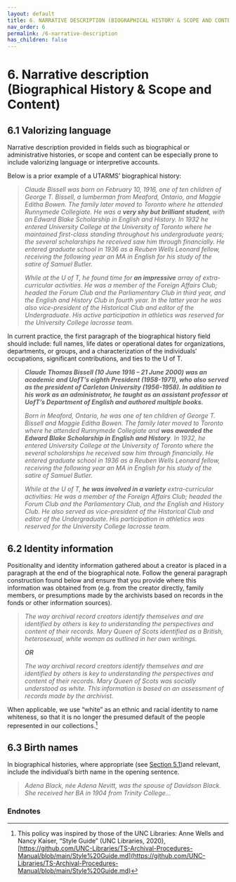 ```yaml
---
layout: default
title: 6. NARRATIVE DESCRIPTION (BIOGRAPHICAL HISTORY & SCOPE AND CONTENT)
nav_order: 6
permalink: /6-narrative-description
has_children: false
---
```


# 6. Narrative description (Biographical History & Scope and Content)

## 6.1 Valorizing language

Narrative description provided in fields such as biographical or administrative histories, or scope and content can be especially prone to include valorizing language or interpretive accounts.

Below is a prior example of a UTARMS’ biographical history:

> *Claude Bissell was born on February 10, 1916, one of ten children of George T. Bissell, a lumberman from Meaford, Ontario, and Maggie Editha Bowen. The family later moved to Toronto where he attended Runnymede Collegiate. He was a **very shy but brilliant student**, with an Edward Blake Scholarship in English and History. In 1932 he entered University College at the University of Toronto where he maintained first-class standing throughout his undergraduate years; the several scholarships he received saw him through financially. He entered graduate school in 1936 as a Reuben Wells Leonard fellow, receiving the following year an MA in English for his study of the satire of Samuel Butler.*
>
> *While at the U of T, he found time for **an impressive** array of extra-curricular activities. He was a member of the Foreign Affairs Club; headed the Forum Club and the Parliamentary Club in third year, and the English and History Club in fourth year. In the latter year he was also vice-president of the Historical Club and editor of the Undergraduate. His active participation in athletics was reserved for the University College lacrosse team.*

In current practice, the first paragraph of the biographical history field should include: full names, life dates or operational dates for organizations, departments, or groups, and a characterization of the individuals’ occupations, significant contributions, and ties to the U of T.

> ***Claude Thomas Bissell (10 June 1916 – 21 June 2000) was an academic and UofT’s eighth President (1958-1971), who also served as the president of Carleton University (1956-1958). In addition to his work as an administrator, he taught as an assistant professor at UofT’s Department of English and authored multiple books.***
>
> *Born in Meaford, Ontario, he was one of ten children of George T. Bissell and Maggie Editha Bowen. The family later moved to Toronto where he attended Runnymede Collegiate and **was awarded the Edward Blake Scholarship in English and History**. In 1932, he entered University College at the University of Toronto where the several scholarships he received saw him through financially. He entered graduate school in 1936 as a Reuben Wells Leonard fellow, receiving the following year an MA in English for his study of the satire of Samuel Butler.*
>
> *While at the U of T, **he was involved in a variety** extra-curricular activities: He was a member of the Foreign Affairs Club; headed the Forum Club and the Parliamentary Club, and the English and History Club. He also served as vice-president of the Historical Club and editor of the Undergraduate. His participation in athletics was reserved for the University College lacrosse team.*

## 6.2 Identity information

Positionality and identity information gathered about a creator is placed in a paragraph at the end of the biographical note. Follow the general paragraph construction found below and ensure that you provide where this information was obtained from (e.g. from the creator directly, family members, or presumptions made by the archivists based on records in the fonds or other information sources).

> *The way archival record creators identify themselves and are identified by others is key to understanding the perspectives and content of their records. Mary Queen of Scots identified as a British, heterosexual, white woman as outlined in her own writings.*
> 
> ***OR***
>
> *The way archival record creators identify themselves and are identified by others is key to understanding the perspectives and content of their records. Mary Queen of Scots was socially understood as white. This information is based on an assessment of records made by the archivist.*

When applicable, we use “white” as an ethnic and racial identity to name whiteness, so that it is no longer the presumed default of the people represented in our collections.[^46]

## 6.3 Birth names

In biographical histories, where appropriate (see [Section 5.1](/UTARMS-style-guide/5-inclusive-language/gender-and-family))and relevant, include the individual’s birth name in the opening sentence.

> *Adena Black, née Adena Nevitt, was the spouse of Davidson Black. She received her BA in 1904 from Trinity College...*

### Endnotes

[^46]: This policy was inspired by those of the UNC Libraries: Anne Wells and Nancy Kaiser, “Style Guide” (UNC Libraries, 2020), [https://github.com/UNC-Libraries/TS-Archival-Procedures-Manual/blob/main/Style%20Guide.md](https://github.com/UNC-Libraries/TS-Archival-Procedures-Manual/blob/main/Style%20Guide.md)